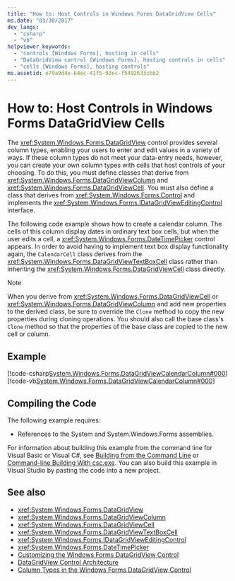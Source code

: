 ```yaml
---
title: "How to: Host Controls in Windows Forms DataGridView Cells"
ms.date: "03/30/2017"
dev_langs: 
  - "csharp"
  - "vb"
helpviewer_keywords: 
  - "controls [Windows Forms], hosting in cells"
  - "DataGridView control [Windows Forms], hosting controls in cells"
  - "cells [Windows Forms], hosting controls"
ms.assetid: e79a9d4e-64ec-41f5-93ec-f5492633cbb2
---
```

# How to: Host Controls in Windows Forms DataGridView Cells
The <xref:System.Windows.Forms.DataGridView> control provides several column types, enabling your users to enter and edit values in a variety of ways. If these column types do not meet your data-entry needs, however, you can create your own column types with cells that host controls of your choosing. To do this, you must define classes that derive from <xref:System.Windows.Forms.DataGridViewColumn> and <xref:System.Windows.Forms.DataGridViewCell>. You must also define a class that derives from <xref:System.Windows.Forms.Control> and implements the <xref:System.Windows.Forms.IDataGridViewEditingControl> interface.  
  
 The following code example shows how to create a calendar column. The cells of this column display dates in ordinary text box cells, but when the user edits a cell, a <xref:System.Windows.Forms.DateTimePicker> control appears. In order to avoid having to implement text box display functionality again, the `CalendarCell` class derives from the <xref:System.Windows.Forms.DataGridViewTextBoxCell> class rather than inheriting the <xref:System.Windows.Forms.DataGridViewCell> class directly.  
  
> [!NOTE]
>  When you derive from <xref:System.Windows.Forms.DataGridViewCell> or <xref:System.Windows.Forms.DataGridViewColumn> and add new properties to the derived class, be sure to override the `Clone` method to copy the new properties during cloning operations. You should also call the base class's `Clone` method so that the properties of the base class are copied to the new cell or column.  
  
## Example  
 [!code-csharp[System.Windows.Forms.DataGridViewCalendarColumn#000](~/samples/snippets/csharp/VS_Snippets_Winforms/System.Windows.Forms.DataGridViewCalendarColumn/CS/datagridviewcalendarcolumn.cs#000)]
 [!code-vb[System.Windows.Forms.DataGridViewCalendarColumn#000](~/samples/snippets/visualbasic/VS_Snippets_Winforms/System.Windows.Forms.DataGridViewCalendarColumn/VB/datagridviewcalendarcolumn.vb#000)]  
  
## Compiling the Code  
 The following example requires:  
  
-   References to the System and System.Windows.Forms assemblies.  
  
 For information about building this example from the command line for Visual Basic or Visual C#, see [Building from the Command Line](../../../visual-basic/reference/command-line-compiler/building-from-the-command-line.md) or [Command-line Building With csc.exe](../../../csharp/language-reference/compiler-options/command-line-building-with-csc-exe.md). You can also build this example in Visual Studio by pasting the code into a new project.  
  
## See also
- <xref:System.Windows.Forms.DataGridView>
- <xref:System.Windows.Forms.DataGridViewColumn>
- <xref:System.Windows.Forms.DataGridViewCell>
- <xref:System.Windows.Forms.DataGridViewTextBoxCell>
- <xref:System.Windows.Forms.IDataGridViewEditingControl>
- <xref:System.Windows.Forms.DateTimePicker>
- [Customizing the Windows Forms DataGridView Control](customizing-the-windows-forms-datagridview-control.md)
- [DataGridView Control Architecture](datagridview-control-architecture-windows-forms.md)
- [Column Types in the Windows Forms DataGridView Control](column-types-in-the-windows-forms-datagridview-control.md)
